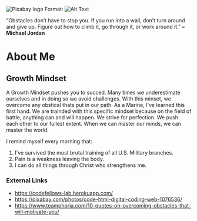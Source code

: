 ![Pixabay logo](https://cdn.pixabay.com/photo/2015/12/04/14/05/code-1076536_960_720.jpg)
Format: ![Alt Text](https://pixabay.com/photos/code-html-digital-coding-web-1076536/)

“Obstacles don’t have to stop you. If you run into a wall, don’t turn around and give up. Figure out how to climb it, go through it, or work around it.”
**– Michael Jordan**

# **About Me**


## **Growth Mindset**
A Growth Mindset pushes you to succed. Many times we underestimate ourselves and in doing so we avoid challenges.
With this minset, we overcome any obstical thats put in our path. As a Marine, I've learned this first hand.
We are trainded with this specific mindset because on the field of battle, anything can and will happen. We
strive for perfection. We push each other to our fullest extent. When we can master our minds, we can master the world.

I remind myself every morning that:
1. I've survived the most brutal training of all U.S. Military branches.
2. Pain is a weakness leaving the body.
3. I can do all things through Christ who strengthens me.

### External Links
- https://codefellows-lab.herokuapp.com/
- https://pixabay.com/photos/code-html-digital-coding-web-1076536/
- https://www.teamphoria.com/10-quotes-on-overcoming-obstacles-that-will-motivate-you/





